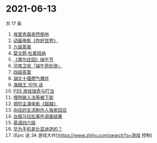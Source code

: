# 2021-06-13

共 17 条

<!-- BEGIN -->
<!-- 最后更新时间 Sun Jun 13 2021 23:07:11 GMT+0800 (China Standard Time) -->

1. [埃里克森突然倒地](https://www.zhihu.com/search?q=埃里克森)
2. [动画电影《你好世界》](https://www.zhihu.com/search?q=你好世界)
3. [六级答案](https://www.zhihu.com/search?q=六级答案)
4. [莫文蔚 杜嘉班纳](https://www.zhihu.com/search?q=莫文蔚)
5. [《摩尔庄园》端午节](https://www.zhihu.com/search?q=摩尔庄园)
6. [河南卫视「端午奇妙游」](https://www.zhihu.com/search?q=端午奇妙游)
7. [四级答案](https://www.zhihu.com/search?q=四级答案)
8. [湖北十堰燃气爆炸](https://www.zhihu.com/search?q=十堰燃气爆炸)
9. [海贼王 1016 话](https://www.zhihu.com/search?q=海贼王)
10. [PS5 游戏瑞奇与叮当](https://www.zhihu.com/search?q=瑞奇与叮当)
11. [搜狗输入法等被下架](https://www.zhihu.com/search?q=输入法)
12. [郑恺主演电影《超越》](https://www.zhihu.com/search?q=郑恺)
13. [向往的生活制作人独家回应](https://www.zhihu.com/search?q=向往的生活)
14. [白银马拉松事件调查结果](https://www.zhihu.com/search?q=甘肃白银马拉松)
15. [英语四六级](https://www.zhihu.com/search?q=四六级)
16. [华为手机是比亚迪造的？](https://www.zhihu.com/search?q=华为手机)
17. [Epic 送 3A 游戏大作](https://www.zhihu.com/search?q=游戏 控制)

<!-- END -->
